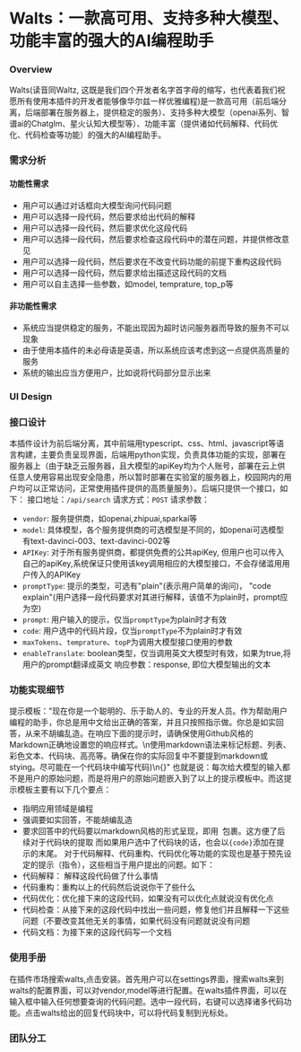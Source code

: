 # Walts：一款高可用、支持多种大模型、功能丰富的强大的AI编程助手

### Overview

Walts(读音同Waltz, 这既是我们四个开发者名字首字母的缩写，也代表着我们祝愿所有使用本插件的开发者能够像华尔兹一样优雅编程)是一款高可用（前后端分离，后端部署在服务器上，提供稳定的服务）、支持多种大模型（openai系列、智谱ai的Chatglm、星火认知大模型等）、功能丰富（提供诸如代码解释、代码优化、代码检查等功能）的强大的AI编程助手。


### 需求分析

#### 功能性需求

- 用户可以通过对话框向大模型询问代码问题
- 用户可以选择一段代码，然后要求给出代码的解释
- 用户可以选择一段代码，然后要求优化这段代码
- 用户可以选择一段代码，然后要求检查这段代码中的潜在问题，并提供修改意见
- 用户可以选择一段代码，然后要求在不改变代码功能的前提下重构这段代码
- 用户可以选择一段代码，然后要求给出描述这段代码的文档
- 用户可以自主选择一些参数，如model, temprature, top_p等

#### 非功能性需求
- 系统应当提供稳定的服务，不能出现因为超时访问服务器而导致的服务不可以现象
- 由于使用本插件的未必母语是英语，所以系统应该考虑到这一点提供高质量的服务
- 系统的输出应当方便用户，比如说将代码部分显示出来

### UI Design

### 接口设计

本插件设计为前后端分离，其中前端用typescript、css、html、javascript等语言构建，主要负责呈现界面，后端用python实现，负责具体功能的实现，部署在服务器上（由于缺乏云服务器，且大模型的apiKey均为个人账号，部署在云上供任意人使用容易出现安全隐患，所以暂时部署在实验室的服务器上，校园网内的用户均可以正常访问，正常使用插件提供的高质量服务）。后端只提供一个接口，如下：
接口地址：`/api/search`
请求方式：`POST`
请求参数：
 - `vendor`: 服务提供商，如openai,zhipuai,sparkai等
 - `model`: 具体模型，各个服务提供商的可选模型是不同的，如openai可选模型有text-davinci-003、text-davinci-002等
 - `APIKey`: 对于所有服务提供商，都提供免费的公共apiKey, 但用户也可以传入自己的apiKey,系统保证只使用该key调用相应的大模型接口，不会存储滥用用户传入的APIKey
 - `promptType`: 提示的类型，可选有"plain"(表示用户简单的询问)， "code explain"(用户选择一段代码要求对其进行解释，该值不为plain时，prompt应为空)
 - `prompt`: 用户输入的提示，仅当`promptType`为plain时才有效
 - `code`: 用户选中的代码片段，仅当`promptType`不为plain时才有效
 - `maxTokens`、`temprature`、`topP`为调用大模型接口使用的参数
 - `enableTranslate`: boolean类型，仅当调用英文大模型时有效，如果为true,将用户的prompt翻译成英文
响应参数：response, 即位大模型输出的文本


### 功能实现细节

提示模板："现在你是一个聪明的、乐于助人的、专业的开发人员。作为帮助用户编程的助手，你总是用中文给出正确的答案，并且只按照指示做。你总是如实回答，从来不胡编乱造。在响应下面的提示时，请确保使用Github风格的Markdown正确地设置您的响应样式。\n使用markdown语法来标记标题、列表、彩色文本、代码块、高亮等。确保在你的实际回复中不要提到markdown或stying。尽可能在一个代码块中编写代码)\n{}"
也就是说：每次给大模型的输入都不是用户的原始问题，而是将用户的原始问题嵌入到了以上的提示模板中。而这提示模板主要有以下几个要点：
- 指明应用领域是编程
- 强调要如实回答，不能胡编乱造
- 要求回答中的代码要以markdown风格的形式呈现，即用``` ```包裹。这方便了后续对于代码块的提取
而如果用户选中了代码块的话，也会以```{code}```添加在提示的末尾。
对于代码解释、代码重构、代码优化等功能的实现也是基于预先设定的提示（指令），这些相当于用户提出的问题。如下：
- 代码解释： 解释这段代码做了什么事情
- 代码重构：重构以上的代码然后说说你干了些什么
- 代码优化：优化接下来的这段代码，如果没有可以优化点就说没有优化点
- 代码检查：从接下来的这段代码中找出一些问题，修复他们并且解释一下这些问题（不要改变其他无关的事情，如果代码没有问题就说没有问题
- 代码文档：为接下来的这段代码写一个文档



### 使用手册

在插件市场搜索walts,点击安装。首先用户可以在settings界面，搜索walts来到walts的配置界面，可以对vendor,model等进行配置。在walts插件界面，可以在输入框中输入任何想要查询的代码问题。选中一段代码，右键可以选择诸多代码功能。点击walts给出的回复代码块中，可以将代码复制到光标处。

### 团队分工